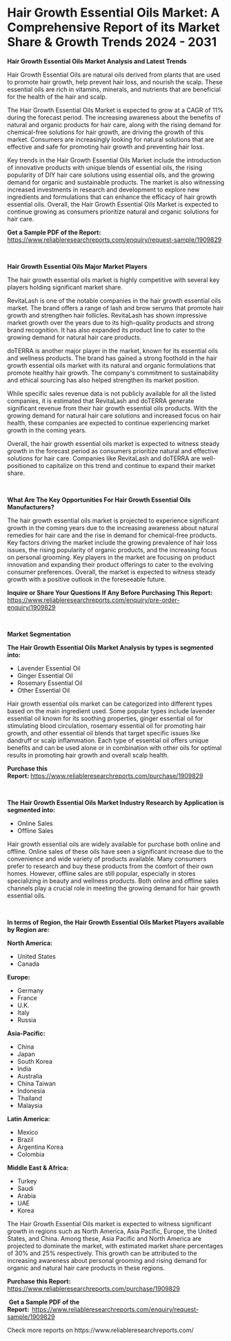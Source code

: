 <p><h1>Hair Growth Essential Oils Market: A Comprehensive Report of its Market Share & Growth Trends 2024 - 2031</h1></p><p><strong>Hair Growth Essential Oils Market Analysis and Latest Trends</strong></p>
<p><p>Hair Growth Essential Oils are natural oils derived from plants that are used to promote hair growth, help prevent hair loss, and nourish the scalp. These essential oils are rich in vitamins, minerals, and nutrients that are beneficial for the health of the hair and scalp.</p><p>The Hair Growth Essential Oils Market is expected to grow at a CAGR of 11% during the forecast period. The increasing awareness about the benefits of natural and organic products for hair care, along with the rising demand for chemical-free solutions for hair growth, are driving the growth of this market. Consumers are increasingly looking for natural solutions that are effective and safe for promoting hair growth and preventing hair loss.</p><p>Key trends in the Hair Growth Essential Oils Market include the introduction of innovative products with unique blends of essential oils, the rising popularity of DIY hair care solutions using essential oils, and the growing demand for organic and sustainable products. The market is also witnessing increased investments in research and development to explore new ingredients and formulations that can enhance the efficacy of hair growth essential oils. Overall, the Hair Growth Essential Oils Market is expected to continue growing as consumers prioritize natural and organic solutions for hair care.</p></p>
<p><strong>Get a Sample PDF of the Report:&nbsp;</strong> <a href="https://www.reliableresearchreports.com/enquiry/request-sample/1909829">https://www.reliableresearchreports.com/enquiry/request-sample/1909829</a></p>
<p>&nbsp;</p>
<p><strong>Hair Growth Essential Oils Major Market Players</strong></p>
<p><p>The hair growth essential oils market is highly competitive with several key players holding significant market share. </p><p>RevitaLash is one of the notable companies in the hair growth essential oils market. The brand offers a range of lash and brow serums that promote hair growth and strengthen hair follicles. RevitaLash has shown impressive market growth over the years due to its high-quality products and strong brand recognition. It has also expanded its product line to cater to the growing demand for natural hair care products.</p><p>doTERRA is another major player in the market, known for its essential oils and wellness products. The brand has gained a strong foothold in the hair growth essential oils market with its natural and organic formulations that promote healthy hair growth. The company's commitment to sustainability and ethical sourcing has also helped strengthen its market position.</p><p>While specific sales revenue data is not publicly available for all the listed companies, it is estimated that RevitaLash and doTERRA generate significant revenue from their hair growth essential oils products. With the growing demand for natural hair care solutions and increased focus on hair health, these companies are expected to continue experiencing market growth in the coming years.</p><p>Overall, the hair growth essential oils market is expected to witness steady growth in the forecast period as consumers prioritize natural and effective solutions for hair care. Companies like RevitaLash and doTERRA are well-positioned to capitalize on this trend and continue to expand their market share.</p></p>
<p>&nbsp;</p>
<p><strong>What Are The Key Opportunities For Hair Growth Essential Oils Manufacturers?</strong></p>
<p><p>The hair growth essential oils market is projected to experience significant growth in the coming years due to the increasing awareness about natural remedies for hair care and the rise in demand for chemical-free products. Key factors driving the market include the growing prevalence of hair loss issues, the rising popularity of organic products, and the increasing focus on personal grooming. Key players in the market are focusing on product innovation and expanding their product offerings to cater to the evolving consumer preferences. Overall, the market is expected to witness steady growth with a positive outlook in the foreseeable future.</p></p>
<p><strong>Inquire or Share Your Questions If Any Before Purchasing This Report:</strong> <a href="https://www.reliableresearchreports.com/enquiry/pre-order-enquiry/1909829">https://www.reliableresearchreports.com/enquiry/pre-order-enquiry/1909829</a></p>
<p>&nbsp;</p>
<p><strong>Market Segmentation</strong></p>
<p><strong>The Hair Growth Essential Oils Market Analysis by types is segmented into:</strong></p>
<p><ul><li>Lavender Essential Oil</li><li>Ginger Essential Oil</li><li>Rosemary Essential Oil</li><li>Other Essential Oil</li></ul></p>
<p><p>Hair growth essential oils market can be categorized into different types based on the main ingredient used. Some popular types include lavender essential oil known for its soothing properties, ginger essential oil for stimulating blood circulation, rosemary essential oil for promoting hair growth, and other essential oil blends that target specific issues like dandruff or scalp inflammation. Each type of essential oil offers unique benefits and can be used alone or in combination with other oils for optimal results in promoting hair growth and overall scalp health.</p></p>
<p><strong>Purchase this Report:&nbsp;</strong><a href="https://www.reliableresearchreports.com/purchase/1909829">https://www.reliableresearchreports.com/purchase/1909829</a></p>
<p>&nbsp;</p>
<p><strong>The Hair Growth Essential Oils Market Industry Research by Application is segmented into:</strong></p>
<p><ul><li>Online Sales</li><li>Offline Sales</li></ul></p>
<p><p>Hair growth essential oils are widely available for purchase both online and offline. Online sales of these oils have seen a significant increase due to the convenience and wide variety of products available. Many consumers prefer to research and buy these products from the comfort of their own homes. However, offline sales are still popular, especially in stores specializing in beauty and wellness products. Both online and offline sales channels play a crucial role in meeting the growing demand for hair growth essential oils.</p></p>
<p>&nbsp;</p>
<p><strong>In terms of Region, the Hair Growth Essential Oils Market Players available by Region are:</strong></p>
<p>
    <p> <strong> North America: </strong>
        <ul>
            <li>United States</li>
            <li>Canada</li>
        </ul>
        </p> 
    <p> <strong> Europe: </strong>
        <ul>
            <li>Germany</li>
            <li>France</li>
            <li>U.K.</li>
            <li>Italy</li>
            <li>Russia</li>
        </ul>
        </p> 
    <p> <strong> Asia-Pacific: </strong>
        <ul>
            <li>China</li>
            <li>Japan</li>
            <li>South Korea</li>
            <li>India</li>
            <li>Australia</li>
            <li>China Taiwan</li>
            <li>Indonesia</li>
            <li>Thailand</li>
            <li>Malaysia</li>
        </ul>
        </p> 
    <p> <strong> Latin America: </strong>
        <ul>
            <li>Mexico</li>
            <li>Brazil</li>
            <li>Argentina Korea</li>
            <li>Colombia</li>
        </ul>
        </p> 
    <p> <strong> Middle East & Africa: </strong>
        <ul>
            <li>Turkey</li>
            <li>Saudi</li>
            <li>Arabia</li>
            <li>UAE</li>
            <li>Korea</li>
        </ul>
    </p>
    </p>
<p><p>The Hair Growth Essential Oils market is expected to witness significant growth in regions such as North America, Asia Pacific, Europe, the United States, and China. Among these, Asia Pacific and North America are projected to dominate the market, with estimated market share percentages of 30% and 25% respectively. This growth can be attributed to the increasing awareness about personal grooming and rising demand for organic and natural hair care products in these regions.</p></p>
<p><strong>Purchase this Report: </strong><a href="https://www.reliableresearchreports.com/purchase/1909829">https://www.reliableresearchreports.com/purchase/1909829</a></p>
<p>&nbsp;<strong>Get a Sample PDF of the Report:&nbsp;&nbsp;</strong><a href="https://www.reliableresearchreports.com/enquiry/request-sample/1909829">https://www.reliableresearchreports.com/enquiry/request-sample/1909829</a></p>
<p><strong></strong></p>
<p>Check more reports on https://www.reliableresearchreports.com/</p>